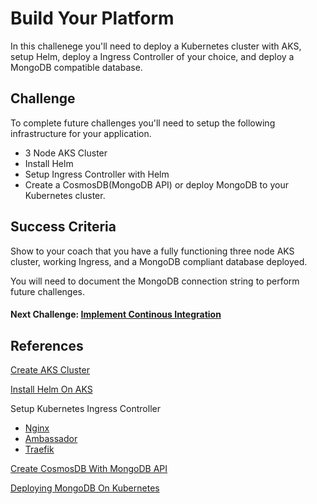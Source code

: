 # Build Your Platform
In this challenege you'll need to deploy a Kubernetes cluster with AKS, setup Helm, deploy a Ingress Controller of your choice, and deploy a MongoDB compatible database.

## Challenge

To complete future challenges you'll need to setup the following infrastructure for your application.

- 3 Node AKS Cluster
- Install Helm
- Setup Ingress Controller with Helm
- Create a CosmosDB(MongoDB API) or deploy MongoDB to your Kubernetes cluster.

## Success Criteria

Show to your coach that you have a fully functioning three node AKS cluster, working Ingress, and a MongoDB compliant database deployed.

You will need to document the MongoDB connection string to perform future challenges.

#### Next Challenge: [Implement Continous Integration](./03-implement-ci.md)

## References

[Create AKS Cluster](https://docs.microsoft.com/en-us/azure/aks/kubernetes-walkthrough)

[Install Helm On AKS](https://docs.microsoft.com/en-us/azure/aks/kubernetes-helm)

Setup Kubernetes Ingress Controller

- [Nginx](https://docs.microsoft.com/en-us/azure/aks/ingress-tls)
- [Ambassador](https://www.getambassador.io/user-guide/getting-started/)
- [Traefik](https://docs.traefik.io/user-guide/kubernetes/)

[Create CosmosDB With MongoDB API](https://docs.microsoft.com/en-us/azure/cosmos-db/mongodb-introduction)

[Deploying MongoDB On Kubernetes](https://kubernetes.io/blog/2017/01/running-mongodb-on-kubernetes-with-statefulsets/)